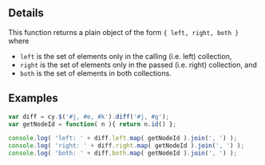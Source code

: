 ## Details

This function returns a plain object of the form `{ left, right, both }` where 

* `left` is the set of elements only in the calling (i.e. left) collection,
* `right` is the set of elements only in the passed (i.e. right) collection, and
* `both` is the set of elements in both collections.

## Examples

```js
var diff = cy.$('#j, #e, #k').diff('#j, #g');
var getNodeId = function( n ){ return n.id() };

console.log( 'left: ' + diff.left.map( getNodeId ).join(', ') );
console.log( 'right: ' + diff.right.map( getNodeId ).join(', ') );
console.log( 'both: ' + diff.both.map( getNodeId ).join(', ') );
```
